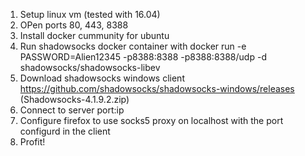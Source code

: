 1. Setup linux vm (tested with 16.04)
2. OPen ports 80, 443, 8388
3. Install docker cummunity for ubuntu
4. Run shadowsocks docker container with
docker run -e PASSWORD=Alien12345 -p8388:8388 -p8388:8388/udp -d shadowsocks/shadowsocks-libev
5. Download shadowsocks windows client
https://github.com/shadowsocks/shadowsocks-windows/releases (Shadowsocks-4.1.9.2.zip)
6. Connect to server port:ip
7. Configure firefox to use socks5 proxy on localhost with the port configurd in the client
8. Profit!

